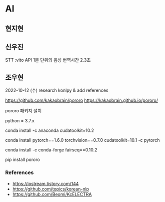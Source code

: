 # AI

## 현지현





## 신우진
STT :vito API 1분 단위의 음성 번역시간 2.3초



## 조우현

2022-10-12 (수)
research konlpy & add references

https://github.com/kakaobrain/pororo
https://kakaobrain.github.io/pororo/

pororo 패키지 설치

python = 3.7.x

conda install -c anaconda cudatoolkit=10.2

conda install pytorch==1.6.0 torchvision==0.7.0 cudatoolkit=10.1 -c pytorch

conda install -c conda-forge fairseq==0.10.2

pip install pororo

### References

- https://iostream.tistory.com/144
- https://github.com/topics/korean-nlp
- https://github.com/Beomi/KcELECTRA
